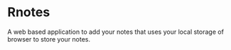# Rnotes
A web based application to add your notes that uses your local storage of browser to store your notes.
